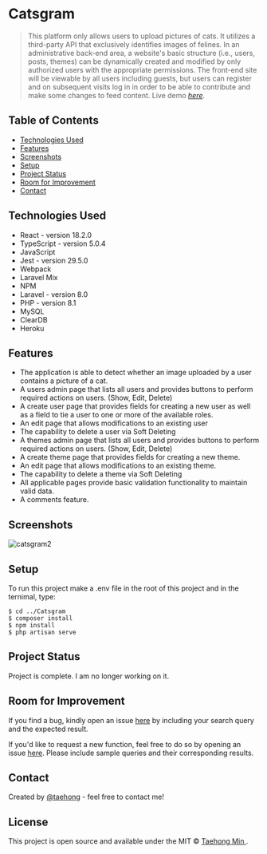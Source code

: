 # Catsgram
> This platform only allows users to upload pictures of cats. It utilizes a third-party API that exclusively identifies images of felines. In an administrative back-end area, a website's basic structure (i.e., users, posts, themes) can be dynamically created and modified by only authorized users with the appropriate permissions. The front-end site will be viewable by all users including guests, but users can register and on subsequent visits log in in order to be able to contribute and make some changes to feed content.
> Live demo [_here_](https://catsgram.herokuapp.com). <!-- If you have the project hosted somewhere, include the link here. -->

## Table of Contents
<!-- * [General Info](#general-information)-->
* [Technologies Used](#technologies-used)
* [Features](#features)
* [Screenshots](#screenshots)
* [Setup](#setup)
* [Project Status](#project-status)
* [Room for Improvement](#room-for-improvement)
* [Contact](#contact)
<!-- * [License](#license) -->

<!--
## General Information
It was my final assignment for web application programming. I received a mark of 100%, with a final course mark of 98%.
I deployed this application using Heroku and AWS Relational Database Service. However, I could not use AWS RDS anymore because I was using a school account. So, I used ClearDB to build my app using native MySQL databases instead. In class, I used Laravel version 6 and PHP 7 but upgraded Laravel version to 8 and PHP version to 8.1 and added image uploading, comments functionalities, and a third party API to detect cat's images after the course ended.
-->
## Technologies Used
- React - version 18.2.0
- TypeScript - version 5.0.4
- JavaScript
- Jest - version 29.5.0
- Webpack
- Laravel Mix
- NPM
- Laravel - version 8.0
- PHP - version 8.1
- MySQL
- ClearDB
- Heroku


## Features
- The application is able to detect whether an image uploaded by a user contains a picture of a cat.
- A users admin page that lists all users and provides buttons to perform required actions on users. (Show, Edit, Delete)
- A create user page that provides fields for creating a new user as well as a field to tie a user to one or more of the available roles.
- An edit page that allows modifications to an existing user
- The capability to delete a user via Soft Deleting
-	A themes admin page that lists all users and provides buttons to perform required actions on users. (Show, Edit, Delete)
-	A create theme page that provides fields for creating a new theme.
-	An edit page that allows modifications to an existing theme.
-	The capability to delete a theme via Soft Deleting
-	All applicable pages provide basic validation functionality to maintain valid data.
- A comments feature.

## Screenshots
![catsgram2](https://user-images.githubusercontent.com/71358207/236655000-34d72397-7966-45d0-9ba8-2d3f4b3401fd.gif)

## Setup
To run this project make a .env file in the root of this project and in the ternimal, type:
```
$ cd ../Catsgram
$ composer install
$ npm install
$ php artisan serve
```

## Project Status
Project is complete. I am no longer working on it.

## Room for Improvement
If you find a bug, kindly open an issue [here](https://github.com/DevTaehong/Catsgram/issues/new) by including your search query and the expected result.

If you'd like to request a new function, feel free to do so by opening an issue [here](https://github.com/DevTaehong/Catsgram/issues/new). Please include sample queries and their corresponding results.

## Contact
Created by [@taehong](https://linkedin.com/in/taehong) - feel free to contact me!

## License
This project is open source and available under the MIT © [Taehong Min ](https://github.com/DevTaehong/Catsgram/blob/master/License).

